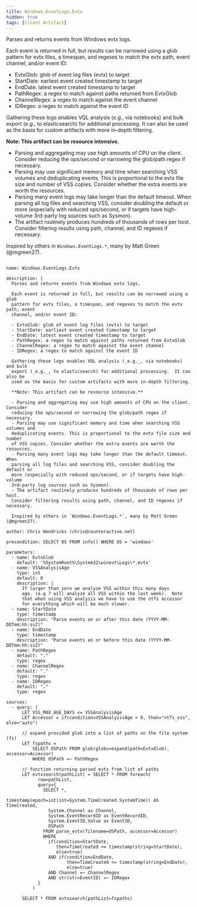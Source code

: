 ```yaml
---
title: Windows.EventLogs.Evtx
hidden: true
tags: [Client Artifact]
---
```


Parses and returns events from Windows evtx logs.

Each event is returned in full, but results can be narrowed using a glob
pattern for evtx files, a timespan, and regexes to match the evtx path, event
channel, and/or event ID:

- EvtxGlob: glob of event log files (evtx) to target
- StartDate: earliest event created timestamp to target
- EndDate: latest event created timestamp to target
- PathRegex: a regex to match against paths returned from EvtxGlob
- ChannelRegex: a regex to match against the event channel
- IDRegex: a regex to match against the event ID

Gathering these logs enables VQL analysis (_e.g._, via notebooks) and bulk
export (_e.g._, to elasticsearch) for additional processing.  It can also be
used as the basis for custom artifacts with more in-depth filtering.

**Note: This artifact can be resource intensive.**

- Parsing and aggregating may use high amounts of CPU on the client. Consider
reducing the ops/second or narrowing the glob/path regex if necessary.
- Parsing may use significant memory and time when searching VSS volumes and
deduplicating events. This is proportional to the evtx file size and number
of VSS copies. Consider whether the extra events are worth the resources.
- Parsing many event logs may take longer than the default timeout.  When
parsing all log files and searching VSS, consider doubling the default or
more (especially with reduced ops/second, or if targets have high-volume
3rd-party log sources such as Sysmon).
- The artifact routinely produces hundreds of thousands of rows per host.
Consider filtering results using path, channel, and ID regexes if necessary.

Inspired by others in `Windows.EventLogs.*`, many by Matt Green (@mgreen27).


<pre><code class="language-yaml">
name: Windows.EventLogs.Evtx

description: |
  Parses and returns events from Windows evtx logs.

  Each event is returned in full, but results can be narrowed using a glob
  pattern for evtx files, a timespan, and regexes to match the evtx path, event
  channel, and/or event ID:

  - EvtxGlob: glob of event log files (evtx) to target
  - StartDate: earliest event created timestamp to target
  - EndDate: latest event created timestamp to target
  - PathRegex: a regex to match against paths returned from EvtxGlob
  - ChannelRegex: a regex to match against the event channel
  - IDRegex: a regex to match against the event ID

  Gathering these logs enables VQL analysis (_e.g._, via notebooks) and bulk
  export (_e.g._, to elasticsearch) for additional processing.  It can also be
  used as the basis for custom artifacts with more in-depth filtering.

  **Note: This artifact can be resource intensive.**

  - Parsing and aggregating may use high amounts of CPU on the client. Consider
  reducing the ops/second or narrowing the glob/path regex if necessary.
  - Parsing may use significant memory and time when searching VSS volumes and
  deduplicating events. This is proportional to the evtx file size and number
  of VSS copies. Consider whether the extra events are worth the resources.
  - Parsing many event logs may take longer than the default timeout.  When
  parsing all log files and searching VSS, consider doubling the default or
  more (especially with reduced ops/second, or if targets have high-volume
  3rd-party log sources such as Sysmon).
  - The artifact routinely produces hundreds of thousands of rows per host.
  Consider filtering results using path, channel, and ID regexes if necessary.

  Inspired by others in `Windows.EventLogs.*`, many by Matt Green (@mgreen27).

author: Chris Hendricks (chris@counteractive.net)

precondition: SELECT OS FROM info() WHERE OS = 'windows'

parameters:
  - name: EvtxGlob
    default: '%SystemRoot%\System32\winevt\Logs\*.evtx'
  - name: VSSAnalysisAge
    type: int
    default: 0
    description: |
      If larger than zero we analyze VSS within this many days
      ago. (e.g 7 will analyze all VSS within the last week).  Note
      that when using VSS analysis we have to use the ntfs accessor
      for everything which will be much slower.
  - name: StartDate
    type: timestamp
    description: "Parse events on or after this date (YYYY-MM-DDTmm:hh:ssZ)"
  - name: EndDate
    type: timestamp
    description: "Parse events on or before this date (YYYY-MM-DDTmm:hh:ssZ)"
  - name: PathRegex
    default: "."
    type: regex
  - name: ChannelRegex
    default: "."
    type: regex
  - name: IDRegex
    default: "."
    type: regex

sources:
  - query: |
      LET VSS_MAX_AGE_DAYS &lt;= VSSAnalysisAge
      LET Accessor = if(condition=VSSAnalysisAge &gt; 0, then="ntfs_vss", else="auto")

      // expand provided glob into a list of paths on the file system (fs)
      LET fspaths =
          SELECT OSPath FROM glob(globs=expand(path=EvtxGlob), accessor=Accessor)
          WHERE OSPath =~ PathRegex

      // function returning parsed evtx from list of paths
      LET evtxsearch(pathList) = SELECT * FROM foreach(
            row=pathList,
            query={
              SELECT *,
                timestamp(epoch=int(int=System.TimeCreated.SystemTime)) AS TimeCreated,
                System.Channel as Channel,
                System.EventRecordID as EventRecordID,
                System.EventID.Value as EventID,
                OSPath
              FROM parse_evtx(filename=OSPath, accessor=Accessor)
              WHERE
                if(condition=StartDate,
                   then=TimeCreated &gt;= timestamp(string=StartDate),
                   else=true)
                AND if(condition=EndDate,
                       then=TimeCreated &lt;= timestamp(string=EndDate),
                       else=true)
                AND Channel =~ ChannelRegex
                AND str(str=EventID) =~ IDRegex
            }
          )

      SELECT * FROM evtxsearch(pathList=fspaths)

</code></pre>

